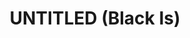 ---
artist: Sault
title: 'UNTITLED (Black Is)'
apple_link: 'https://music.apple.com/us/album/untitled-black-is/1518680087'
link: 'https://www.dropbox.com/s/i0tcxa44naltefg/sault.zip?dl=1'
content: ""
new_image: ../assets/FFWD/sault.jpg
published_date: '2020-07-13T15:30:31.000Z'
---